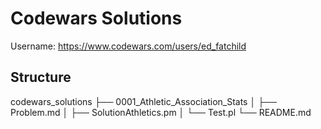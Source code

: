 # Codewars Solutions

Username: https://www.codewars.com/users/ed_fatchild

## Structure

codewars_solutions
├── 0001_Athletic_Association_Stats
│   ├── Problem.md
│   ├── SolutionAthletics.pm
│   └── Test.pl
└── README.md